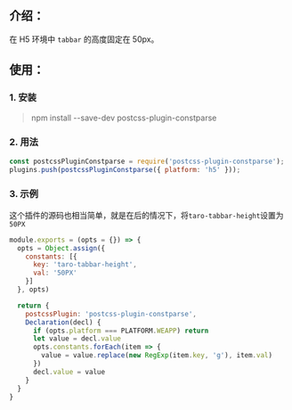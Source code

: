 ## 介绍：

在 H5 环境中 `tabbar` 的高度固定在 50px。

## 使用：

### 1. 安装

> npm install --save-dev postcss-plugin-constparse

### 2. 用法

```javascript
const postcssPluginConstparse = require('postcss-plugin-constparse');
plugins.push(postcssPluginConstparse({ platform: 'h5' }));
```

### 3. 示例

这个插件的源码也相当简单，就是在后的情况下，将`taro-tabbar-height`设置为`50PX`

```javascript
module.exports = (opts = {}) => {
  opts = Object.assign({
    constants: [{
      key: 'taro-tabbar-height',
      val: '50PX'
    }]
  }, opts)

  return {
    postcssPlugin: 'postcss-plugin-constparse',
    Declaration(decl) {
      if (opts.platform === PLATFORM.WEAPP) return
      let value = decl.value
      opts.constants.forEach(item => {
        value = value.replace(new RegExp(item.key, 'g'), item.val)
      })
      decl.value = value
    }
  }
}
```
